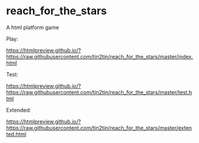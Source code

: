 # reach_for_the_stars
A html platform game

Play:

https://htmlpreview.github.io/?https://raw.githubusercontent.com/tin2tin/reach_for_the_stars/master/index.html

Test:

https://htmlpreview.github.io/?https://raw.githubusercontent.com/tin2tin/reach_for_the_stars/master/test.html

Extended:

https://htmlpreview.github.io/?https://raw.githubusercontent.com/tin2tin/reach_for_the_stars/master/extented.html
